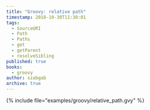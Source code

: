```yaml
---
title: "Groovy: relative path"
timestamp: 2018-10-30T11:30:01
tags:
  - SourceURI
  - Path
  - Paths
  - get
  - getParent
  - resolveSibling
published: true
books:
  - groovy
author: szabgab
archive: true
---
```



{% include file="examples/groovy/relative_path.gvy" %}

